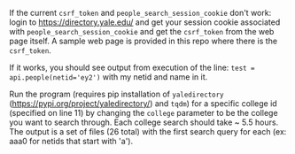 If the current `csrf_token` and `people_search_session_cookie` don't work:
login to https://directory.yale.edu/ and get your session cookie associated with `people_search_session_cookie` and get the `csrf_token` from the web page itself. A sample web page is provided in this repo where there is the `csrf_token`. 

If it works, you should see output from execution of the line: `test = api.people(netid='ey2')` with my netid and name in it. 

Run the program (requires pip installation of `yaledirectory` (https://pypi.org/project/yaledirectory/) and `tqdm`) for a specific college id (specified on line 11) by changing the `college` parameter to be the college you want to search through. Each college search should take ~ 5.5 hours. The output is a set of files (26 total) with the first search query for each (ex: aaa0 for netids that start with 'a').

